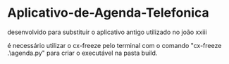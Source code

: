 # Aplicativo-de-Agenda-Telefonica
desenvolvido para substituir o aplicativo antigo utilizado no joão xxiii

é necessário utilizar o cx-freeze pelo terminal com o comando "cx-freeze .\agenda.py" para criar o executável na pasta build.

